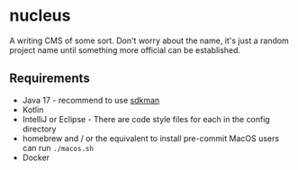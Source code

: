 # nucleus

A writing CMS of some sort.  Don't worry about the name,
it's just a random project name until something more official
can be established.

## Requirements

* Java 17 - recommend to use [sdkman](https://sdkman.io/install)
* Kotlin
* IntelliJ or Eclipse - There are code style files for each in the config directory
* homebrew and / or the equivalent to install pre-commit MacOS users can run `./macos.sh`
* Docker

